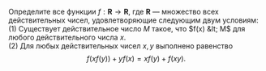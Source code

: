 Определите все функции $f: \mathbf{R} \to \mathbf{R}$, где $\mathbf{R}$ — множество
всех действительных чисел, удовлетворяющие следующим двум условиям:
<br>
(1) Существует действительное число $M$ такое, что $f(x) &lt; M$ для любого действительного числа
$x$.
<br>
(2) Для любых действительных чисел $x,y$ выполнено равенство
$$
 f(xf(y)) + y f(x) = xf(y) + f(xy).
$$